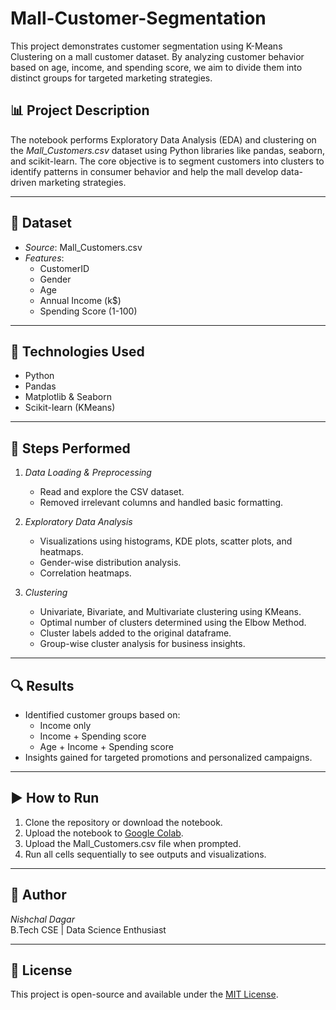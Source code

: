 # Mall-Customer-Segmentation

This project demonstrates customer segmentation using K-Means Clustering on a mall customer dataset. By analyzing customer behavior based on age, income, and spending score, we aim to divide them into distinct groups for targeted marketing strategies.

## 📊 Project Description

The notebook performs Exploratory Data Analysis (EDA) and clustering on the *Mall_Customers.csv* dataset using Python libraries like pandas, seaborn, and scikit-learn. The core objective is to segment customers into clusters to identify patterns in consumer behavior and help the mall develop data-driven marketing strategies.

---

## 📁 Dataset

- *Source*: Mall_Customers.csv
- *Features*:
  - CustomerID
  - Gender
  - Age
  - Annual Income (k$)
  - Spending Score (1-100)

---

## 🧰 Technologies Used

- Python
- Pandas
- Matplotlib & Seaborn
- Scikit-learn (KMeans)

---

## 🧪 Steps Performed

1. *Data Loading & Preprocessing*
   - Read and explore the CSV dataset.
   - Removed irrelevant columns and handled basic formatting.

2. *Exploratory Data Analysis*
   - Visualizations using histograms, KDE plots, scatter plots, and heatmaps.
   - Gender-wise distribution analysis.
   - Correlation heatmaps.

3. *Clustering*
   - Univariate, Bivariate, and Multivariate clustering using KMeans.
   - Optimal number of clusters determined using the Elbow Method.
   - Cluster labels added to the original dataframe.
   - Group-wise cluster analysis for business insights.

---

## 🔍 Results

- Identified customer groups based on:
  - Income only
  - Income + Spending score
  - Age + Income + Spending score
- Insights gained for targeted promotions and personalized campaigns.

---

## ▶ How to Run

1. Clone the repository or download the notebook.
2. Upload the notebook to [Google Colab](https://colab.research.google.com/).
3. Upload the Mall_Customers.csv file when prompted.
4. Run all cells sequentially to see outputs and visualizations.

---

## 📌 Author

*Nishchal Dagar*  
B.Tech CSE | Data Science Enthusiast  

---

## 📜 License

This project is open-source and available under the [MIT License](https://opensource.org/licenses/MIT).
